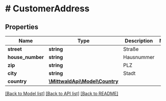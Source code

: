 # # CustomerAddress

## Properties

Name | Type | Description | Notes
------------ | ------------- | ------------- | -------------
**street** | **string** | Straße |
**house_number** | **string** | Hausnummer |
**zip** | **string** | PLZ |
**city** | **string** | Stadt |
**country** | [**\MittwaldApi\Model\Country**](Country.md) |  |

[[Back to Model list]](../../README.md#models) [[Back to API list]](../../README.md#endpoints) [[Back to README]](../../README.md)
